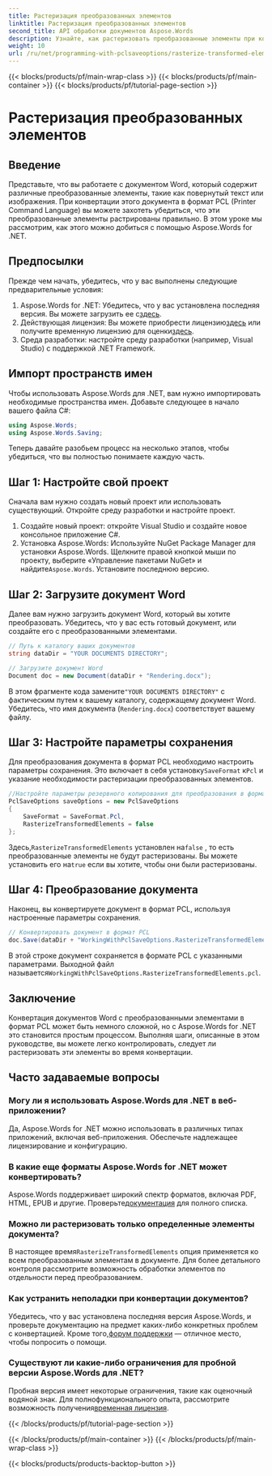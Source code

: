 ```yaml
---
title: Растеризация преобразованных элементов
linktitle: Растеризация преобразованных элементов
second_title: API обработки документов Aspose.Words
description: Узнайте, как растеризовать преобразованные элементы при конвертации документов Word в формат PCL с помощью Aspose.Words для .NET. Пошаговое руководство включено.
weight: 10
url: /ru/net/programming-with-pclsaveoptions/rasterize-transformed-elements/
---
```


{{< blocks/products/pf/main-wrap-class >}}
{{< blocks/products/pf/main-container >}}
{{< blocks/products/pf/tutorial-page-section >}}

# Растеризация преобразованных элементов

## Введение

Представьте, что вы работаете с документом Word, который содержит различные преобразованные элементы, такие как повернутый текст или изображения. При конвертации этого документа в формат PCL (Printer Command Language) вы можете захотеть убедиться, что эти преобразованные элементы растрированы правильно. В этом уроке мы рассмотрим, как этого можно добиться с помощью Aspose.Words for .NET.

## Предпосылки

Прежде чем начать, убедитесь, что у вас выполнены следующие предварительные условия:

1.  Aspose.Words for .NET: Убедитесь, что у вас установлена последняя версия. Вы можете загрузить ее с[здесь](https://releases.aspose.com/words/net/).
2.  Действующая лицензия: Вы можете приобрести лицензию[здесь](https://purchase.aspose.com/buy) или получите временную лицензию для оценки[здесь](https://purchase.aspose.com/temporary-license/).
3. Среда разработки: настройте среду разработки (например, Visual Studio) с поддержкой .NET Framework.

## Импорт пространств имен

Чтобы использовать Aspose.Words для .NET, вам нужно импортировать необходимые пространства имен. Добавьте следующее в начало вашего файла C#:

```csharp
using Aspose.Words;
using Aspose.Words.Saving;
```

Теперь давайте разобьем процесс на несколько этапов, чтобы убедиться, что вы полностью понимаете каждую часть.

## Шаг 1: Настройте свой проект

Сначала вам нужно создать новый проект или использовать существующий. Откройте среду разработки и настройте проект.

1. Создайте новый проект: откройте Visual Studio и создайте новое консольное приложение C#.
2.  Установка Aspose.Words: Используйте NuGet Package Manager для установки Aspose.Words. Щелкните правой кнопкой мыши по проекту, выберите «Управление пакетами NuGet» и найдите`Aspose.Words`. Установите последнюю версию.

## Шаг 2: Загрузите документ Word

Далее вам нужно загрузить документ Word, который вы хотите преобразовать. Убедитесь, что у вас есть готовый документ, или создайте его с преобразованными элементами.

```csharp
// Путь к каталогу ваших документов
string dataDir = "YOUR DOCUMENTS DIRECTORY";

// Загрузите документ Word
Document doc = new Document(dataDir + "Rendering.docx");
```

 В этом фрагменте кода замените`"YOUR DOCUMENTS DIRECTORY"` с фактическим путем к вашему каталогу, содержащему документ Word. Убедитесь, что имя документа (`Rendering.docx`) соответствует вашему файлу.

## Шаг 3: Настройте параметры сохранения

 Для преобразования документа в формат PCL необходимо настроить параметры сохранения. Это включает в себя установку`SaveFormat` к`Pcl` и указание необходимости растеризации преобразованных элементов.

```csharp
//Настройте параметры резервного копирования для преобразования в формат PCL
PclSaveOptions saveOptions = new PclSaveOptions
{
    SaveFormat = SaveFormat.Pcl,
    RasterizeTransformedElements = false
};
```

 Здесь,`RasterizeTransformedElements` установлен на`false` , то есть преобразованные элементы не будут растеризованы. Вы можете установить его на`true` если вы хотите, чтобы они были растеризованы.

## Шаг 4: Преобразование документа

Наконец, вы конвертируете документ в формат PCL, используя настроенные параметры сохранения.

```csharp
// Конвертировать документ в формат PCL
doc.Save(dataDir + "WorkingWithPclSaveOptions.RasterizeTransformedElements.pcl", saveOptions);
```

 В этой строке документ сохраняется в формате PCL с указанными параметрами. Выходной файл называется`WorkingWithPclSaveOptions.RasterizeTransformedElements.pcl`.

## Заключение

Конвертация документов Word с преобразованными элементами в формат PCL может быть немного сложной, но с Aspose.Words for .NET это становится простым процессом. Выполняя шаги, описанные в этом руководстве, вы можете легко контролировать, следует ли растеризовать эти элементы во время конвертации.

## Часто задаваемые вопросы

### Могу ли я использовать Aspose.Words для .NET в веб-приложении?  
Да, Aspose.Words for .NET можно использовать в различных типах приложений, включая веб-приложения. Обеспечьте надлежащее лицензирование и конфигурацию.

### В какие еще форматы Aspose.Words for .NET может конвертировать?  
Aspose.Words поддерживает широкий спектр форматов, включая PDF, HTML, EPUB и другие. Проверьте[документация](https://reference.aspose.com/words/net/) для полного списка.

### Можно ли растеризовать только определенные элементы документа?  
 В настоящее время`RasterizeTransformedElements` опция применяется ко всем преобразованным элементам в документе. Для более детального контроля рассмотрите возможность обработки элементов по отдельности перед преобразованием.

### Как устранить неполадки при конвертации документов?  
 Убедитесь, что у вас установлена последняя версия Aspose.Words, и проверьте документацию на предмет каких-либо конкретных проблем с конвертацией. Кроме того,[форум поддержки](https://forum.aspose.com/c/words/8) — отличное место, чтобы попросить о помощи.

### Существуют ли какие-либо ограничения для пробной версии Aspose.Words для .NET?  
 Пробная версия имеет некоторые ограничения, такие как оценочный водяной знак. Для полнофункционального опыта, рассмотрите возможность получения[временная лицензия](https://purchase.aspose.com/temporary-license/).

{{< /blocks/products/pf/tutorial-page-section >}}

{{< /blocks/products/pf/main-container >}}
{{< /blocks/products/pf/main-wrap-class >}}

{{< blocks/products/products-backtop-button >}}
